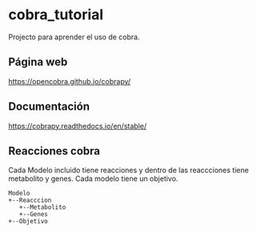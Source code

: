 # cobra_tutorial
Projecto para aprender el uso de cobra.

## Página web
https://opencobra.github.io/cobrapy/

## Documentación
https://cobrapy.readthedocs.io/en/stable/

## Reacciones cobra
Cada Modelo incluido tiene reacciones y dentro de las reaccciones tiene metabolito y genes.
Cada modelo tiene un objetivo.
```
Modelo
+--Reacccion
   +--Metabolito
   +--Genes
+--Objetivo
```
